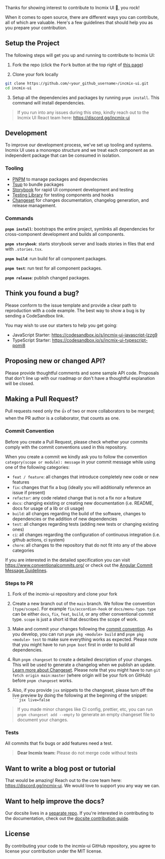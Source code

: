 Thanks for showing interest to contribute to Incmix UI 💖, you rock!

When it comes to open source, there are different ways you can contribute, all
of which are valuable. Here's a few guidelines that should help you as you
prepare your contribution.

## Setup the Project

The following steps will get you up and running to contribute to Incmix UI:

1. Fork the repo (click the <kbd>Fork</kbd> button at the top right of
   [this page](https://github.com/incmix-ui/incmix-ui))

2. Clone your fork locally

```sh
git clone https://github.com/<your_github_username>/incmix-ui.git
cd incmix-ui
```

3. Setup all the dependencies and packages by running `pnpm install`. This
   command will install dependencies.

> If you run into any issues during this step, kindly reach out to the Incmix UI
> React team here: https://discord.gg/incmix-ui

## Development

To improve our development process, we've set up tooling and systems. Incmix UI
uses a monorepo structure and we treat each component as an independent package
that can be consumed in isolation.

### Tooling

- [PNPM](https://pnpm.io/) to manage packages and dependecnies
- [Tsup](https://tsup.egoist.dev/) to bundle packages
- [Storybook](https://storybook.js.org/) for rapid UI component development and
  testing
- [Testing Library](https://testing-library.com/) for testing components and
  hooks
- [Changeset](https://github.com/atlassian/changesets) for changes
  documentation, changelog generation, and release management.

### Commands

**`pnpm install`**: bootstraps the entire project, symlinks all dependencies for
cross-component development and builds all components.

**`pnpm storybook`**: starts storybook server and loads stories in files that
end with `.stories.tsx`.

**`pnpm build`**: run build for all component packages.

**`pnpm test`**: run test for all component packages.

**`pnpm release`**: publish changed packages.

## Think you found a bug?

Please conform to the issue template and provide a clear path to reproduction
with a code example. The best way to show a bug is by sending a CodeSandbox
link.

You may wish to use our starters to help you get going:

- JavaScript Starter: https://codesandbox.io/s/incmix-ui-javascript-lzzg9
- TypeScript Starter: https://codesandbox.io/s/incmix-ui-typescript-pomi8

## Proposing new or changed API?

Please provide thoughtful comments and some sample API code. Proposals that
don't line up with our roadmap or don't have a thoughtful explanation will be
closed.

## Making a Pull Request?

Pull requests need only the :+1: of two or more collaborators to be merged; when
the PR author is a collaborator, that counts as one.

### Commit Convention

Before you create a Pull Request, please check whether your commits comply with
the commit conventions used in this repository.

When you create a commit we kindly ask you to follow the convention
`category(scope or module): message` in your commit message while using one of
the following categories:

- `feat / feature`: all changes that introduce completely new code or new
  features
- `fix`: changes that fix a bug (ideally you will additionally reference an
  issue if present)
- `refactor`: any code related change that is not a fix nor a feature
- `docs`: changing existing or creating new documentation (i.e. README, docs for
  usage of a lib or cli usage)
- `build`: all changes regarding the build of the software, changes to
  dependencies or the addition of new dependencies
- `test`: all changes regarding tests (adding new tests or changing existing
  ones)
- `ci`: all changes regarding the configuration of continuous integration (i.e.
  github actions, ci system)
- `chore`: all changes to the repository that do not fit into any of the above
  categories

If you are interested in the detailed specification you can visit
https://www.conventionalcommits.org/ or check out the
[Angular Commit Message Guidelines](https://github.com/angular/angular/blob/22b96b9/CONTRIBUTING.md#-commit-message-guidelines).

### Steps to PR

1. Fork of the incmix-ui repository and clone your fork

2. Create a new branch out of the `main` branch. We follow the convention
   `[type/scope]`. For example `fix/accordion-hook` or `docs/menu-typo`. `type`
   can be either `docs`, `fix`, `feat`, `build`, or any other conventional
   commit type. `scope` is just a short id that describes the scope of work.

3. Make and commit your changes following the
   [commit convention](https://github.com/incmix-ui/incmix-ui/blob/main/CONTRIBUTING.md#commit-convention).
   As you develop, you can run `pnpm pkg <module> build` and
   `pnpm pkg <module> test` to make sure everything works as expected. Please
   note that you might have to run `pnpm boot` first in order to build all
   dependencies.

4. Run `pnpm changeset` to create a detailed description of your changes. This
   will be used to generate a changelog when we publish an update.
   [Learn more about Changeset](https://github.com/atlassian/changesets/tree/master/packages/cli).
   Please note that you might have to run `git fetch origin main:master` (where
   origin will be your fork on GitHub) before `pnpm changeset` works.
5. Also, if you provide `jsx` snippets to the changeset, please turn off the
   live preview by doing the following at the beginning of the snippet:
   ` ```jsx live=false`

> If you made minor changes like CI config, prettier, etc, you can run
> `pnpm changeset add --empty` to generate an empty changeset file to document
> your changes.

### Tests

All commits that fix bugs or add features need a test.

> **Dear Incmix team:** Please do not merge code without tests

## Want to write a blog post or tutorial

That would be amazing! Reach out to the core team here:
https://discord.gg/incmix-ui. We would love to support you any way we can.

## Want to help improve the docs?

Our docsite lives in a
[separate repo](https://github.com/incmix-ui/incmix-ui-docs). If you're
interested in contributing to the documentation, check out the
[docsite contribution guide](https://github.com/incmix-ui/incmix-ui-docs/blob/main/CONTRIBUTING.md).

## License

By contributing your code to the incmix-ui GitHub repository, you agree to
license your contribution under the MIT license.
